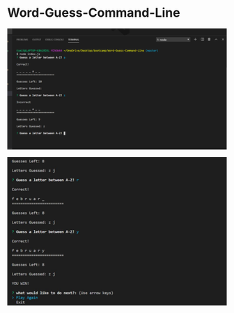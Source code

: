 # Word-Guess-Command-Line

![Game Start](https://github.com/krissmith2910/Word-Guess-Command-Line/blob/master/images/1.jpg?raw=true)

![Game End](https://github.com/krissmith2910/Word-Guess-Command-Line/blob/master/images/2.JPG?raw=true)